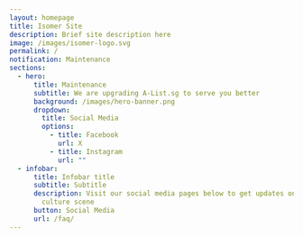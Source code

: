 ```yaml
---
layout: homepage
title: Isomer Site
description: Brief site description here
image: /images/isomer-logo.svg
permalink: /
notification: Maintenance
sections:
  - hero:
      title: Maintenance
      subtitle: We are upgrading A-List.sg to serve you better
      background: /images/hero-banner.png
      dropdown:
        title: Social Media
        options:
          - title: Facebook
            url: X
          - title: Instagram
            url: ""
  - infobar:
      title: Infobar title
      subtitle: Subtitle
      description: Visit our social media pages below to get updates on the arts and
        culture scene
      button: Social Media
      url: /faq/
---
```

